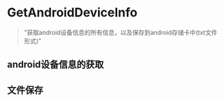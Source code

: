 # GetAndroidDeviceInfo
> "获取android设备信息的所有信息，以及保存到android存储卡中(txt文件形式)"

## android设备信息的获取


## 文件保存
